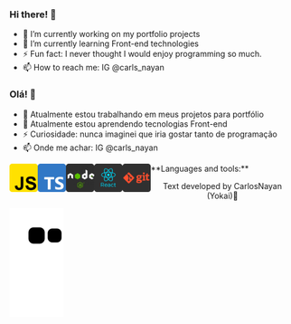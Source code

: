 ### Hi there! 👋

<!--
**CarlosNayan/CarlosNayan** is a ✨ _special_ ✨ repository because its `README.md` (this file) appears on your GitHub profile.

Here are some ideas to get you started:
-->
- 🔭 I’m currently working on my portfolio projects
- 🌱 I’m currently learning Front-end technologies
- ⚡ Fun fact: I never thought I would enjoy programming so much.
- 📫 How to reach me: IG @carls_nayan

### Olá! 👋

- 🔭 Atualmente estou trabalhando em meus projetos para portfólio
- 🌱 Atualmente estou aprendendo tecnologias Front-end
- ⚡ Curiosidade: nunca imaginei que iria gostar tanto de programação
- 📫 Onde me achar: IG @carls_nayan

<div>
**Languages and tools:**

<img align="left" height="50" src="https://raw.githubusercontent.com/CarlosNayan/CarlosNayan/master/assets/javascript-logo-0.png">
<img align="left" height="50" src="https://raw.githubusercontent.com/CarlosNayan/CarlosNayan/master/assets/typescript.png">
<img align="left" height="50" src="https://raw.githubusercontent.com/CarlosNayan/CarlosNayan/master/assets/nodejs.png">
<img align="left" height="50" src="https://raw.githubusercontent.com/CarlosNayan/CarlosNayan/master/assets/react.png">
<img align="left" height="50" src="https://raw.githubusercontent.com/CarlosNayan/CarlosNayan/master/assets/git.png">
</div>

<p align="center"> Text developed by CarlosNayan (Yokai)👻 </p>

![Snake animation](https://github.com/rafaballerini/rafaballerini/blob/output/github-contribution-grid-snake.svg)
